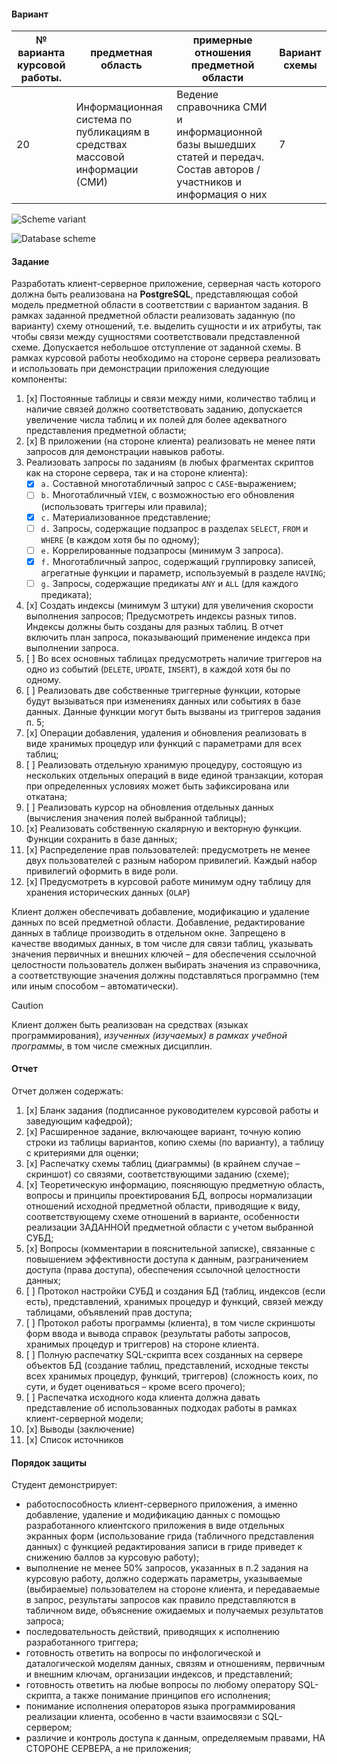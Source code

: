 #### Вариант  

| № варианта курсовой работы. | предметная область                                                          | примерные отношения предметной области                                                                                  | Вариант схемы |
| --------------------------- | --------------------------------------------------------------------------- | ----------------------------------------------------------------------------------------------------------------------- | ------------- |
| 20                          | Информационная система по публикациям в средствах массовой информации (СМИ) | Ведение справочника СМИ и информационной базы вышедших статей и передач. Состав авторов / участников и информация о них | 7             |

![Scheme variant](assets/scheme-variant.png)

![Database scheme](assets/scheme.svg)

#### Задание

Разработать клиент-серверное приложение, серверная часть которого должна быть реализована на **PostgreSQL**, представляющая собой модель предметной области в соответствии с вариантом задания. В рамках заданной предметной области реализовать заданную (по варианту) схему отношений, т.е. выделить сущности и их атрибуты, так чтобы связи между сущностями соответствовали представленной схеме. Допускается небольшое отступление от заданной схемы. В рамках курсовой работы необходимо на стороне сервера реализовать и использовать при демонстрации приложения следующие компоненты:

1. [x] Постоянные таблицы и связи между ними, количество таблиц и наличие связей должно соответствовать заданию, допускается увеличение числа таблиц и их полей для более адекватного представления предметной области;
2. [x] В приложении (на стороне клиента) реализовать не менее пяти запросов для демонстрации навыков работы.
3. Реализовать запросы по заданиям (в любых фрагментах скриптов как на стороне сервера, так и на стороне клиента):
	- [x] `a.` Составной многотабличный запрос с `CASE`-выражением;
	- [ ] `b.` Многотабличный `VIEW`, с возможностью его обновления (использовать триггеры или правила);
	- [x] `c.` Материализованное представление;
	- [ ] `d.` Запросы, содержащие подзапрос в разделах `SELECT`, `FROM` и `WHERE` (в каждом хотя бы по одному);
	- [ ] `e.` Коррелированные подзапросы (минимум 3 запроса).
	- [x] `f.` Многотабличный запрос, содержащий группировку записей, агрегатные функции и параметр, используемый в разделе `HAVING`;
	- [ ] `g.` Запросы, содержащие предикаты `ANY` и `ALL` (для каждого предиката);
4. [x] Создать индексы (минимум 3 штуки) для увеличения скорости выполнения запросов; Предусмотреть индексы разных типов. Индексы должны быть созданы для разных таблиц. В отчет включить план запроса, показывающий применение индекса при выполнении запроса.
5. [ ] Во всех основных таблицах предусмотреть наличие триггеров на одно из событий (`DELETE`, `UPDATE`, `INSERT`), в каждой хотя бы по одному.
6. [ ] Реализовать две собственные триггерные функции, которые будут вызываться при изменениях данных или событиях в базе данных. Данные функции могут быть вызваны из триггеров задания п. 5;
7. [x] Операции добавления, удаления и обновления реализовать в виде хранимых процедур или функций с параметрами для всех таблиц;
8. [ ] Реализовать отдельную хранимую процедуру, состоящую из нескольких отдельных операций в виде единой транзакции, которая при определенных условиях может быть зафиксирована или откатана;
9. [ ] Реализовать курсор на обновления отдельных данных (вычисления значения полей выбранной таблицы);
10. [x] Реализовать собственную скалярную и векторную функции. Функции сохранить в базе данных;
11. [x] Распределение прав пользователей: предусмотреть не менее двух пользователей с разным набором привилегий. Каждый набор привилегий оформить в виде роли.
12. [x] Предусмотреть в курсовой работе минимум одну таблицу для хранения исторических данных (`OLAP`)

Клиент должен обеспечивать добавление, модификацию и удаление данных по всей предметной области. Добавление, редактирование данных в таблице производить в отдельном окне. Запрещено в качестве вводимых данных, в том числе для связи таблиц, указывать значения первичных и внешних ключей – для обеспечения ссылочной целостности пользователь должен выбирать значения из справочника, а соответствующие значения должны подставляться программно (тем или иным способом – автоматически).

> [!CAUTION]
> Клиент должен быть реализован на средствах (языках программирования), *изученных (изучаемых) в рамках учебной программы*, в том числе смежных дисциплин.

#### Отчет

Отчет должен содержать:

1. [x] Бланк задания (подписанное руководителем курсовой работы и заведующим кафедрой);
2. [x] Расширенное задание, включающее вариант, точную копию строки из таблицы вариантов, копию схемы (по варианту), а таблицу с критериями для оценки;
3. [x] Распечатку схемы таблиц (диаграммы) (в крайнем случае – скриншот) со связями, соответствующими заданию (схеме);
4. [x] Теоретическую информацию, поясняющую предметную область, вопросы и принципы проектирования БД, вопросы нормализации отношений исходной предметной области, приводящие к виду, соответствующему схеме отношений в варианте, особенности реализации ЗАДАННОЙ предметной области с учетом выбранной СУБД;
5. [x] Вопросы (комментарии в пояснительной записке), связанные с повышением эффективности доступа к данным, разграничением доступа (права доступа), обеспечения ссылочной целостности данных;
6. [ ] Протокол настройки СУБД и создания БД (таблиц, индексов (если есть), представлений, хранимых процедур и функций, связей между таблицами, объявлений прав доступа;
7. [ ] Протокол работы программы (клиента), в том числе скриншоты форм ввода и вывода справок (результаты работы запросов, хранимых процедур и триггеров) на стороне клиента.
8. [ ] Полную распечатку SQL-скрипта всех созданных на сервере объектов БД (создание таблиц, представлений, исходные тексты всех хранимых процедур, функций, триггеров) (сложность коих, по сути, и будет оцениваться – кроме всего прочего);
9. [ ] Распечатка исходного кода клиента должна давать представление об использованных подходах работы в рамках клиент-серверной модели;
10. [x] Выводы (заключение)
11. [x] Список источников

#### Порядок защиты

Студент демонстрирует:

- работоспособность клиент-серверного приложения, а именно добавление, удаление и модификацию данных с помощью разработанного клиентского приложения в виде отдельных экранных форм (использование грида (табличного представления данных) с функцией редактирования записи в гриде приведет к снижению баллов за курсовую работу);
- выполнение не менее 50% запросов, указанных в п.2 задания на курсовую работу, должно содержать параметры, указываемые (выбираемые) пользователем на стороне клиента, и передаваемые в запрос, результаты запросов как правило представляются в табличном виде, объяснение ожидаемых и получаемых результатов запроса;
- последовательность действий, приводящих к исполнению разработанного триггера;
- готовность ответить на вопросы по инфологической и даталогической моделям данных, связям и отношениям, первичным и внешним ключам, организации индексов, и представлений;
- готовность ответить на любые вопросы по любому оператору SQL- скрипта, а также понимание принципов его исполнения;
- понимание исполнения операторов языка программирования реализации клиента, особенно в части взаимосвязи с SQL-сервером;
- различие и контроль доступа к данным, определяемым правами, НА СТОРОНЕ СЕРВЕРА, а не приложения;

